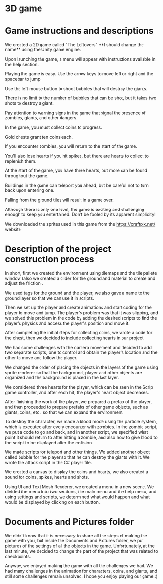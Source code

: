 # 3D game

<h1>Game instructions and descriptions</h1>
We created a 2D game called "The Leftovers" **I should change the name** using the Unity game engine. 

Upon launching the game, a menu will appear with instructions available in the help section.

Playing the game is easy. Use the arrow keys to move left or right and the spacebar to jump. 

Use the left mouse button to shoot bubbles that will destroy the giants. 

There is no limit to the number of bubbles that can be shot, but it takes two shots to destroy a giant. 

Pay attention to warning signs in the game that signal the presence of zombies, giants, and other dangers.

In the game, you must collect coins to progress. 

Gold chests grant ten coins each. 

If you encounter zombies, you will return to the start of the game.

You'll also lose hearts if you hit spikes, but there are hearts to collect to replenish them. 

At the start of the game, you have three hearts, but more can be found throughout the game.


Buildings in the game can teleport you ahead, but be careful not to turn back upon entering one. 

Falling from the ground tiles will result in a game over.

Although there is only one level, the game is exciting and challenging enough to keep you entertained. Don't be fooled by its apparent simplicity!


We downloaded the sprites used in this game from the https://craftpix.net/ website 



<h1>Description of the project construction process</h1>

In short, first we created the environment using tilemaps and the tile pallete window (also we created a clider for the ground and material to create and adjust the friction).

We used tags for the ground and the player, we also gave a name to the ground layer so that we can use it in scripts.

Then we set up the player and create animations and start coding for the player to move and jump. The player's problem was that it was slipping, and we solved this problem in the code by adding the desired scripts to find the player's physics and access the player's position and move it.

After completing the initial steps for collecting coins, we wrote a code for the chest, then we decided to include collecting hearts in our project.

We had some challenges with the camera movement and decided to add two separate scripts, one to control and obtain the player's location and the other to move and follow the player.

We changed the order of placing the objects in the layers of the game using sprite renderer so that the background, player and other objects are organized and the background is placed in the last layer.

We considered three hearts for the player, which can be seen in the Scrip game controller, and after each hit, the player's heart object decreases.

After finishing the work of the player, we prepared a prefab of the player, and then proceeded to prepare prefabs of other game objects, such as giants, coins, etc., so that we can expand the environment.

To destroy the character, we made a blood mode using the particle system, which is executed after every encounter with zombies. 
In the zombie script, we put a code to go and back, and in another script, we specified what point it should return to after hitting a zombie, and also how to give blood to the script to be displayed after the collision.

We made scripts for teleport and other things.
We added another object called bubble for the player so that he can destroy the giants with it. We wrote the attack script in the C# player file.

We created a canvas to display the coins and hearts, we also created a sound for coins, spikes, hearts and shots.

Using UI and Text Mesh Renderer, we created a menu in a new scene. We divided the menu into two sections, the main menu and the help menu, and using settings and scripts, we determined what would happen and what would be displayed by clicking on each button.



<h1>Documents and Pictures folder</h1>
We didn't know that it is necessary to share all the steps of making the game with you, but inside the Documents and Pictures folder, we put pictures of the settings of all the objects in the game. Unfortunately, at the last minute, we decided to change the part of the project that was related to checkpoints.

Anyway, we enjoyed making the game with all the challenges we had. We had many challenges in the animation for characters, coins, and giants, and still some challenges remain unsolved. I hope you enjoy playing our game.:)
